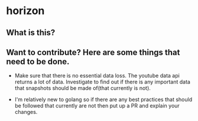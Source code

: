 # horizon

## What is this?

## Want to contribute? Here are some things that need to be done.

- Make sure that there is no essential data loss. The youtube data api returns a lot of data. Investigate to find out if there is any important data that snapshots should be made of(that currently is not).
  
- I'm relatively new to golang so if there are any best practices that should be followed that currently are not then put up a PR and explain your changes.